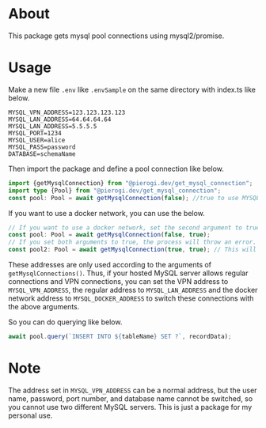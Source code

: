 # About
This package gets mysql pool connections using mysql2/promise.

# Usage
Make a new file `.env` like `.envSample` on the same directory with index.ts like below.
```shell
MYSQL_VPN_ADDRESS=123.123.123.123
MYSQL_LAN_ADDRESS=64.64.64.64
MYSQL_LAN_ADDRESS=5.5.5.5
MYSQL_PORT=1234
MYSQL_USER=alice
MYSQL_PASS=password
DATABASE=schemaName
```
Then import the package and define a pool connection like below.
```typescript
import {getMysqlConnection} from "@pierogi.dev/get_mysql_connection";
import type {Pool} from "@pierogi.dev/get_mysql_connection";
const pool: Pool = await getMysqlConnection(false); //true to use MYSQL_VPN_ADDRESS.
```
If you want to use a docker network, you can use the below.
```typescript
// If you want to use a docker network, set the second argument to true and the first argument to false.
const pool: Pool = await getMysqlConnection(false, true);
// If you set both arguments to true, the process will throw an error.
const pool2: Pool = await getMysqlConnection(true, true); // This will throw an error.
```

These addresses are only used according to the arguments of `getMysqlConnections()`.
Thus, if your hosted MySQL server allows regular connections and VPN connections,
you can set the VPN address to `MYSQL_VPN_ADDRESS`, the regular address to `MYSQL_LAN_ADDRESS`
and the docker network address to `MYSQL_DOCKER_ADDRESS` to switch these connections with the above arguments.

So you can do querying like below.
```typescript
await pool.query(`INSERT INTO ${tableName} SET ?`, recordData);
```

# Note
The address set in `MYSQL_VPN_ADDRESS` can be a normal address,
but the user name, password, port number, and database name cannot be switched,
so you cannot use two different MySQL servers.
This is just a package for my personal use.
